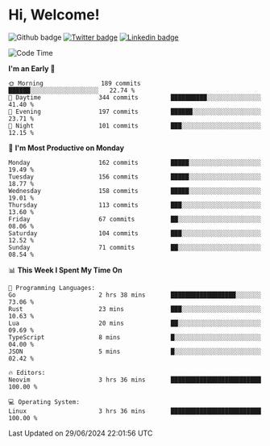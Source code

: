   # Hi, Welcome!
  ![Github badge](https://img.shields.io/github/followers/kraken-afk.svg?style=social&label=Follow&maxAge=2592000)
  [![Twitter badge](https://img.shields.io/badge/-Twitter-00acee?style=flat-square&logo=Twitter&logoColor=white)](https://twitter.com/trshppl)
  [![Linkedin badge](https://img.shields.io/badge/LinkedIn-0077B5?style=flat-square&logo=linkedin&logoColor=white)](https://www.linkedin.com/in/noveanrer)
<!--START_SECTION:waka-->
![Code Time](http://img.shields.io/badge/Code%20Time-236%20hrs%2019%20mins-blue)

**I'm an Early 🐤** 

```text
🌞 Morning                189 commits         ██████░░░░░░░░░░░░░░░░░░░   22.74 % 
🌆 Daytime                344 commits         ██████████░░░░░░░░░░░░░░░   41.40 % 
🌃 Evening                197 commits         ██████░░░░░░░░░░░░░░░░░░░   23.71 % 
🌙 Night                  101 commits         ███░░░░░░░░░░░░░░░░░░░░░░   12.15 % 
```
📅 **I'm Most Productive on Monday** 

```text
Monday                   162 commits         █████░░░░░░░░░░░░░░░░░░░░   19.49 % 
Tuesday                  156 commits         █████░░░░░░░░░░░░░░░░░░░░   18.77 % 
Wednesday                158 commits         █████░░░░░░░░░░░░░░░░░░░░   19.01 % 
Thursday                 113 commits         ███░░░░░░░░░░░░░░░░░░░░░░   13.60 % 
Friday                   67 commits          ██░░░░░░░░░░░░░░░░░░░░░░░   08.06 % 
Saturday                 104 commits         ███░░░░░░░░░░░░░░░░░░░░░░   12.52 % 
Sunday                   71 commits          ██░░░░░░░░░░░░░░░░░░░░░░░   08.54 % 
```


📊 **This Week I Spent My Time On** 

```text
💬 Programming Languages: 
Go                       2 hrs 38 mins       ██████████████████░░░░░░░   73.06 % 
Rust                     23 mins             ███░░░░░░░░░░░░░░░░░░░░░░   10.63 % 
Lua                      20 mins             ██░░░░░░░░░░░░░░░░░░░░░░░   09.69 % 
TypeScript               8 mins              █░░░░░░░░░░░░░░░░░░░░░░░░   04.00 % 
JSON                     5 mins              █░░░░░░░░░░░░░░░░░░░░░░░░   02.42 % 

🔥 Editors: 
Neovim                   3 hrs 36 mins       █████████████████████████   100.00 % 

💻 Operating System: 
Linux                    3 hrs 36 mins       █████████████████████████   100.00 % 
```


 Last Updated on 29/06/2024 22:01:56 UTC
<!--END_SECTION:waka-->